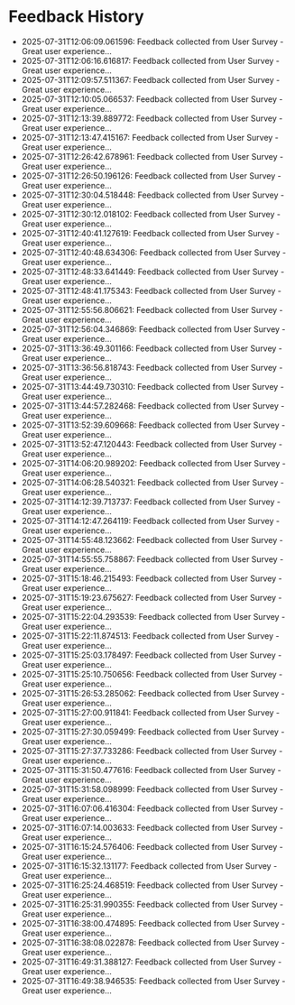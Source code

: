 # Feedback History

- 2025-07-31T12:06:09.061596: Feedback collected from User Survey - Great user experience...
- 2025-07-31T12:06:16.616817: Feedback collected from User Survey - Great user experience...
- 2025-07-31T12:09:57.511367: Feedback collected from User Survey - Great user experience...
- 2025-07-31T12:10:05.066537: Feedback collected from User Survey - Great user experience...
- 2025-07-31T12:13:39.889772: Feedback collected from User Survey - Great user experience...
- 2025-07-31T12:13:47.415167: Feedback collected from User Survey - Great user experience...
- 2025-07-31T12:26:42.678961: Feedback collected from User Survey - Great user experience...
- 2025-07-31T12:26:50.196126: Feedback collected from User Survey - Great user experience...
- 2025-07-31T12:30:04.518448: Feedback collected from User Survey - Great user experience...
- 2025-07-31T12:30:12.018102: Feedback collected from User Survey - Great user experience...
- 2025-07-31T12:40:41.127619: Feedback collected from User Survey - Great user experience...
- 2025-07-31T12:40:48.634306: Feedback collected from User Survey - Great user experience...
- 2025-07-31T12:48:33.641449: Feedback collected from User Survey - Great user experience...
- 2025-07-31T12:48:41.175343: Feedback collected from User Survey - Great user experience...
- 2025-07-31T12:55:56.806621: Feedback collected from User Survey - Great user experience...
- 2025-07-31T12:56:04.346869: Feedback collected from User Survey - Great user experience...
- 2025-07-31T13:36:49.301166: Feedback collected from User Survey - Great user experience...
- 2025-07-31T13:36:56.818743: Feedback collected from User Survey - Great user experience...
- 2025-07-31T13:44:49.730310: Feedback collected from User Survey - Great user experience...
- 2025-07-31T13:44:57.282468: Feedback collected from User Survey - Great user experience...
- 2025-07-31T13:52:39.609668: Feedback collected from User Survey - Great user experience...
- 2025-07-31T13:52:47.120443: Feedback collected from User Survey - Great user experience...
- 2025-07-31T14:06:20.989202: Feedback collected from User Survey - Great user experience...
- 2025-07-31T14:06:28.540321: Feedback collected from User Survey - Great user experience...
- 2025-07-31T14:12:39.713737: Feedback collected from User Survey - Great user experience...
- 2025-07-31T14:12:47.264119: Feedback collected from User Survey - Great user experience...
- 2025-07-31T14:55:48.123662: Feedback collected from User Survey - Great user experience...
- 2025-07-31T14:55:55.758867: Feedback collected from User Survey - Great user experience...
- 2025-07-31T15:18:46.215493: Feedback collected from User Survey - Great user experience...
- 2025-07-31T15:19:23.675627: Feedback collected from User Survey - Great user experience...
- 2025-07-31T15:22:04.293539: Feedback collected from User Survey - Great user experience...
- 2025-07-31T15:22:11.874513: Feedback collected from User Survey - Great user experience...
- 2025-07-31T15:25:03.178497: Feedback collected from User Survey - Great user experience...
- 2025-07-31T15:25:10.750656: Feedback collected from User Survey - Great user experience...
- 2025-07-31T15:26:53.285062: Feedback collected from User Survey - Great user experience...
- 2025-07-31T15:27:00.911841: Feedback collected from User Survey - Great user experience...
- 2025-07-31T15:27:30.059499: Feedback collected from User Survey - Great user experience...
- 2025-07-31T15:27:37.733286: Feedback collected from User Survey - Great user experience...
- 2025-07-31T15:31:50.477616: Feedback collected from User Survey - Great user experience...
- 2025-07-31T15:31:58.098999: Feedback collected from User Survey - Great user experience...
- 2025-07-31T16:07:06.416304: Feedback collected from User Survey - Great user experience...
- 2025-07-31T16:07:14.003633: Feedback collected from User Survey - Great user experience...
- 2025-07-31T16:15:24.576406: Feedback collected from User Survey - Great user experience...
- 2025-07-31T16:15:32.131177: Feedback collected from User Survey - Great user experience...
- 2025-07-31T16:25:24.468519: Feedback collected from User Survey - Great user experience...
- 2025-07-31T16:25:31.990355: Feedback collected from User Survey - Great user experience...
- 2025-07-31T16:38:00.474895: Feedback collected from User Survey - Great user experience...
- 2025-07-31T16:38:08.022878: Feedback collected from User Survey - Great user experience...
- 2025-07-31T16:49:31.388127: Feedback collected from User Survey - Great user experience...
- 2025-07-31T16:49:38.946535: Feedback collected from User Survey - Great user experience...
